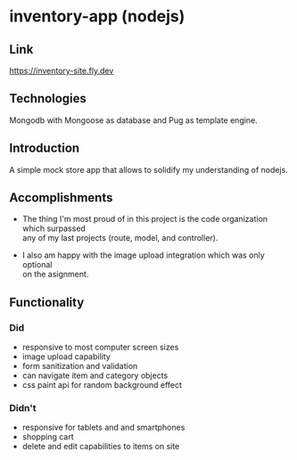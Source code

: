 # inventory-app (nodejs)
## Link
 https://inventory-site.fly.dev

## Technologies 
Mongodb with Mongoose as database and Pug as template engine.

## Introduction
A simple mock store app that allows to solidify my understanding of nodejs.


## Accomplishments
+ The thing I'm most proud of in this project is the code organization which surpassed   
any of my last projects (route, model, and controller).


+ I also am happy with the image upload integration which was only optional  
on the asignment.

## Functionality
### Did
+ responsive to most computer screen sizes
+ image upload capability
+ form sanitization and validation
+ can navigate item and category objects
+ css paint api for random background effect
### Didn't
+ responsive for tablets and and smartphones
+ shopping cart
+ delete and edit capabilities to items on site
